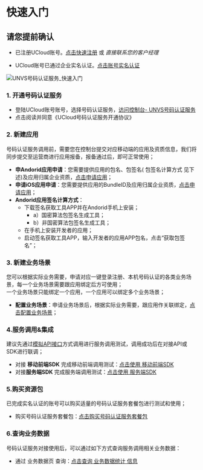 # 快速入门


## 请您提前确认

- 已注册UCloud账号。[点击快速注册](https://passport.ucloud.cn/#register) 或 *直接联系您的客户经理*    

- UCloud账号已通过企业实名认证。[点击账号实名认证](https://console.ucloud.cn/uaccount/authentication)

![UNVS号码认证服务_快速入门](../unvs/images/guide/UNVS号码认证服务_快速入门指南V1.0.png)


### **1. 开通号码认证服务**

- 登陆UCloud账号账号，选择号码认证服务，[访问控制台- UNVS号码认证服务](https://console.ucloud.cn/unvs) 
- 点击阅读并同意《UCloud号码认证服务开通协议》


### **2. 新建应用**

号码认证服务调用前，需要您在控制台提交对应移动端的应用及资质信息，我们将同步提交至运营商进行应用报备，报备通过后，即可正常使用；

- **申Andorid应用申请**：您需要提供应用的包名、包签名( 包签名计算方式 见下述)及应用归属企业资质，[点击申请应用](https://console.ucloud.cn/unvs/application)；
- **申请iOS应用申请**：您需要提供应用的BundleID及应用归属企业资质，[点击申请应用](https://console.ucloud.cn/unvs/application)；
- **Andorid应用签名计算方式**：
  - 下载签名获取工具APP并在Andorid手机上安装；
    - a）国密算法包签名生成工具；
    - b）非国密算法包签名生成工具；
  - 在手机上安装开发者的应用；
  - 启动签名获取工具APP，输入开发者的应用APP包名，点击“获取包签名”；



### **3. 新建业务场景**

您可以根据实际业务需要，申请对应一键登录注册、本机号码认证的各类业务场景，每一个业务场景需要跟应用绑定后方可使用；   
一个业务场景只能绑定一个应用，一个应用可以绑定多个业务场景；

- **配置业务场景**：申请业务场景后，根据实际业务需要，跟应用作关联绑定，[点击配置业务场景](https://console.ucloud.cn/unvs)；





### **4.服务调用&集成**

建议先通过[模拟API接口](https://docs.ucloud.cn/api/unvs-api/index)方式调用进行服务调用测试，调用成功后在对接API或SDK进行联调；

- 对接 **移动前端SDK** 完成移动前端调用测试：[点击使用 移动前端SDK ](https://console.ucloud.cn/unvs) 
- 对接**服务端SDK** 完成服务端调用测试：[点击使用 服务端SDK ](https://console.ucloud.cn/unvs) 



### **5.购买资源包**

已完成实名认证的账号可以购买适量的号码认证服务套餐包进行测试和使用；

- 购买号码认证服务套餐包：[点击购买号码认证服务套餐包](https://console.ucloud.cn/unvs/buy) 


### **6.查询业务数据**

号码认证服务对接使用后，可以通过如下方式查询服务调用相关业务数据：

- 通过 业务数据页 查询：[点击查询 业务数据统计 信息](https://console.ucloud.cn/unvs/application) 

